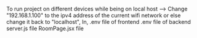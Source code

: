 To run project on different devices while being on local host
--> Change "192.168.1.100" to the ipv4 address of the current wifi network or else change it back to "localhost",
In,
.env file of frontend
.env file of backend 
server.js file 
RoomPage.jsx file